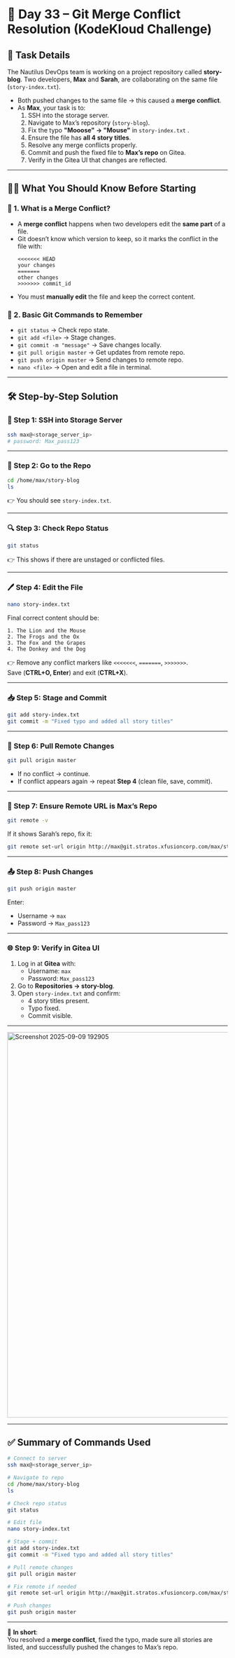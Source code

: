 # 🚀 Day 33 – Git Merge Conflict Resolution (KodeKloud Challenge)

## 📌 Task Details  
The Nautilus DevOps team is working on a project repository called **story-blog**. Two developers, **Max** and **Sarah**, are collaborating on the same file (`story-index.txt`).  

- Both pushed changes to the same file → this caused a **merge conflict**.  
- As **Max**, your task is to:  
  1. SSH into the storage server.  
  2. Navigate to Max’s repository (`story-blog`).  
  3. Fix the typo **"Mooose" → "Mouse"** in `story-index.txt` .  
  4. Ensure the file has **all 4 story titles**.  
  5. Resolve any merge conflicts properly.  
  6. Commit and push the fixed file to **Max’s repo** on Gitea.  
  7. Verify in the Gitea UI that changes are reflected.  

---

## 🧑‍🏫 What You Should Know Before Starting  

### 🔹 1. What is a Merge Conflict?  
- A **merge conflict** happens when two developers edit the **same part** of a file.  
- Git doesn’t know which version to keep, so it marks the conflict in the file with:  
  ```
  <<<<<<< HEAD
  your changes
  =======
  other changes
  >>>>>>> commit_id
  ```
- You must **manually edit** the file and keep the correct content.  

### 🔹 2. Basic Git Commands to Remember  
- `git status` → Check repo state.  
- `git add <file>` → Stage changes.  
- `git commit -m "message"` → Save changes locally.  
- `git pull origin master` → Get updates from remote repo.  
- `git push origin master` → Send changes to remote repo.  
- `nano <file>` → Open and edit a file in terminal.  

---

## 🛠️ Step-by-Step Solution  

### 🔑 Step 1: SSH into Storage Server  
```bash
ssh max@<storage_server_ip>
# password: Max_pass123
```

---

### 📂 Step 2: Go to the Repo  
```bash
cd /home/max/story-blog
ls
```
👉 You should see `story-index.txt`.

---

### 🔍 Step 3: Check Repo Status  
```bash
git status
```
👉 This shows if there are unstaged or conflicted files.

---

### 🖊️ Step 4: Edit the File  
```bash
nano story-index.txt
```

Final correct content should be:
```
1. The Lion and the Mouse
2. The Frogs and the Ox
3. The Fox and the Grapes
4. The Donkey and the Dog
```

👉 Remove any conflict markers like `<<<<<<<`, `=======`, `>>>>>>>`.  
Save (**CTRL+O, Enter**) and exit (**CTRL+X**).

---

### 📥 Step 5: Stage and Commit  
```bash
git add story-index.txt
git commit -m "Fixed typo and added all story titles"
```

---

### 🔄 Step 6: Pull Remote Changes  
```bash
git pull origin master
```

- If no conflict → continue.  
- If conflict appears again → repeat **Step 4** (clean file, save, commit).  

---

### 🚀 Step 7: Ensure Remote URL is Max’s Repo  
```bash
git remote -v
```

If it shows Sarah’s repo, fix it:
```bash
git remote set-url origin http://max@git.stratos.xfusioncorp.com/max/story-blog.git
```

---

### 📤 Step 8: Push Changes  
```bash
git push origin master
```

Enter:  
- Username → `max`  
- Password → `Max_pass123`  

---

### 🌐 Step 9: Verify in Gitea UI  
1. Log in at **Gitea** with:  
   - Username: `max`  
   - Password: `Max_pass123`  
2. Go to **Repositories → story-blog**.  
3. Open `story-index.txt` and confirm:  
   - 4 story titles present.  
   - Typo fixed.  
   - Commit visible.  

---
<img width="1907" height="880" alt="Screenshot 2025-09-09 192905" src="https://github.com/user-attachments/assets/4fc27d29-1cf7-447b-8262-24b58467be81" />


---

## ✅ Summary of Commands Used  

```bash
# Connect to server
ssh max@<storage_server_ip>

# Navigate to repo
cd /home/max/story-blog
ls

# Check repo status
git status

# Edit file
nano story-index.txt

# Stage + commit
git add story-index.txt
git commit -m "Fixed typo and added all story titles"

# Pull remote changes
git pull origin master

# Fix remote if needed
git remote set-url origin http://max@git.stratos.xfusioncorp.com/max/story-blog.git

# Push changes
git push origin master
```

---

🎯 **In short**:  
You resolved a **merge conflict**, fixed the typo, made sure all stories are listed, and successfully pushed the changes to Max’s repo.  
